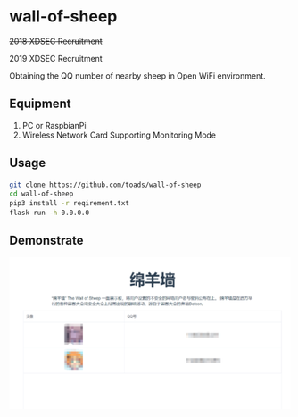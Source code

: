 # wall-of-sheep
~~2018 XDSEC  Recruitment~~

2019 XDSEC  Recruitment

Obtaining the QQ number of nearby sheep in Open WiFi environment.
## Equipment
1. PC or RaspbianPi
2. Wireless Network Card Supporting Monitoring Mode

## Usage


``` bash
git clone https://github.com/toads/wall-of-sheep
cd wall-of-sheep
pip3 install -r reqirement.txt
flask run -h 0.0.0.0
```

## Demonstrate
![绵羊墙](md_photo/wall-of-sheep.png)


